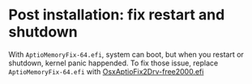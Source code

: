 # Post installation: fix restart and shutdown

With `AptioMemoryFix-64.efi`, system can boot, but when you restart or shutdown, kernel panic happended. To fix those issue, replace `AptioMemoryFix-64.efi` with [OsxAptioFix2Drv-free2000.efi](./kexts/OsxAptioFix2Drv-free2000.efi)
